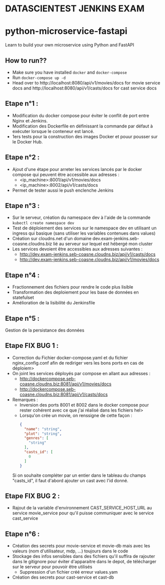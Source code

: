 # DATASCIENTEST JENKINS EXAM
# python-microservice-fastapi
Learn to build your own microservice using Python and FastAPI

## How to run??
 - Make sure you have installed `docker` and `docker-compose`
 - Run `docker-compose up -d`
 - Head over to http://localhost:8080/api/v1/movies/docs for movie service docs 
   and http://localhost:8080/api/v1/casts/docs for cast service docs

## Etape n°1 :
 - Modification du docker compose pour éviter le conflit de port entre Nginx et Jenkins.
 - Modification des Dockerfile en définissant la commande par défaut à exécuter lorsque le conteneur est lancé.
 - 1ers tests pour la construction des images Docker et pouur pousser sur le Docker Hub.

## Etape n°2 :
 - Ajout d'une étape pour arreter les services lancés par le docker compose qui peuvent être accessible aux adresses :
	- <ip_machine>:8001/api/v1/movies/docs
	- <ip_machine>:8002/api/v1/casts/docs
 - Permet de tester aussi le push enclenche Jenkins

## Etape n°3 : 
 - Sur le serveur, création du namespace dev à l'aide de la commande `kubectl create namespace dev`
 - Test de déploiement des services sur le namespace dev en utilisant un ingress qui basique (sans utiliser les variables contenues dans values)
 - Création sur cloudns.net d'un domaine dev.exam-jenkins.seb-coasne.cloudns.biz lié au serveur sur lequel est hébergé mon cluster
 - Les services devoient être accessibles aux adresses suivantes :
	- http://dev.exam-jenkins.seb-coasne.cloudns.biz/api/v1/casts/docs
	- http://dev.exam-jenkins.seb-coasne.cloudns.biz/api/v1/movies/docs

## Etape n°4 :
 - Fractionnement des fichiers pour rendre le code plus lisible
 - Transformation des deploiement pour les base de données en statefulset
 - Amélioration de la lisibilité du Jenkinsfile

## Etape n°5 :
 Gestion de la persistance des données 

## Etape FIX BUG 1 : 
 - Correction du Fichier docker-compose.yaml et du fichier nginx_config.conf afin de rediriger vers les bons ports en cas de déploiem>
 - On joint les services déployés par compose en allant aux adresses :
    - http://dockercompose.seb-coasne.cloudns.biz:8081/api/v1/movies/docs
    - http://dockercompose.seb-coasne.cloudns.biz:8081/api/v1/casts/docs
 - Remarques :
    - Inversion des ports 8001 et 8002 dans le docker compose pour rester cohérent avec ce que j'ai réalisé dans les fichiers hel>
    - Lorsqu'on crée un movie, on renssigne de cette façon :
      ```JSON
      {
        "name": "string",
        "plot": "string",
        "genres": [
          "string"
        ],
        "casts_id": [
          0
        ]
      }
      ```
    Si on souhaite compléter par un entier dans le tableau du champs "casts_id", il faut d'abord ajouter un cast avec l'id donné.

## Etape FIX BUG 2 : 
 - Rajout de la variable d'environnement CAST_SERVICE_HOST_URL au service movie_service pour qu'il puisse communiquer avec le service cast_service

## Etape n°6 :
 - Création des secrets pour movie-service et movie-db mais avec les valeurs (nom d'utilisateur, mdp, ...) toujours dans le code
 - Stockage des infos sensibles dans des fichiers qu'il suffira de rajouter dans le gitignore pour éviter d'apparaitre dans le depot, de télécharger sur le serveur pour pouvoir être utilisés 
	+ Suppression d'un fichier créé erreur values.yam
 - Création des secrets pour cast-service et cast-db